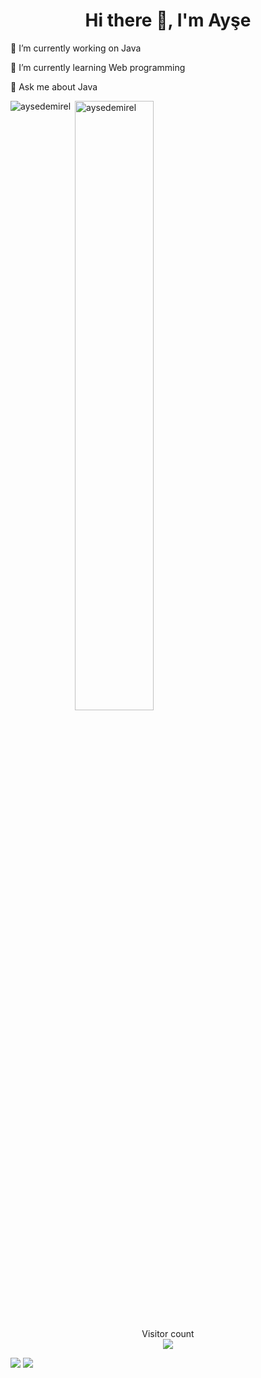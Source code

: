 <h1 align="center">Hi there 👋, I'm Ayşe</h1>
🔭 I’m currently working on Java

🌱 I’m currently learning Web programming

💬 Ask me about Java

<p><img align="left" src="https://github-readme-stats.vercel.app/api/top-langs?username=aysedemirel&show_icons=true&theme=radical&locale=en&layout=compact" alt="aysedemirel" /></p>


<p>&nbsp;<img align="center" src="https://github-readme-stats.vercel.app/api?username=aysedemirel&show_icons=true&theme=dark&locale=en" alt="aysedemirel" width="50%" /></p>

<p align="center"> 
  Visitor count<br>
  <img src="https://profile-counter.glitch.me/aysedemirel/count.svg" />
</p>

[![](https://img.shields.io/badge/-linkedin-0073B1?style=flat-square)](https://www.linkedin.com/in/ayse-demirel/)
[![](https://img.shields.io/badge/-twitter-1C9CEA?style=flat-square)](https://twitter.com/aysee_demirel)
